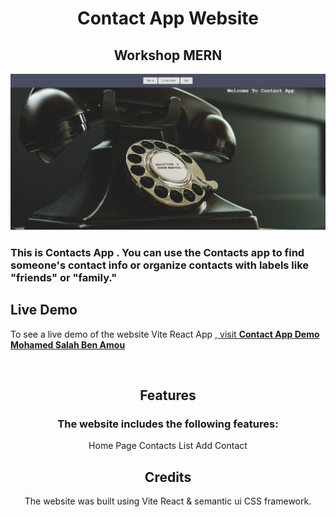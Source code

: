 <h1 align="center">Contact App Website</h1>
<h2 align="center">Workshop MERN</h2>
<div align="center">
  <img alt="Demo" src="./client/public/assets/contactApp.jpg" />
</div>
<h3>This is Contacts App . You can use the Contacts app to find someone's contact info or organize contacts with labels like "friends" or "family." </h3>

<h2>Live Demo</h2>
<p>To see a live demo of the website Vite React App <a href="https://vite-contact-app.onrender.com">, visit <strong> Contact App Demo </strong></a><br/> 
  <a href="https://med-salah-ben-amou.onrender.com/" target="_blank"> <strong>Mohamed Salah Ben Amou</strong></a></p>

<br/>

<center>
<h2 align="center">
Features
</h2>
<h3>The website includes the following features:</h3>
<p>
Home Page
Contacts List
Add Contact
</p>

<h2 align="center">Credits</h2>
<p>The website was built using Vite React & semantic ui CSS framework.</p>
